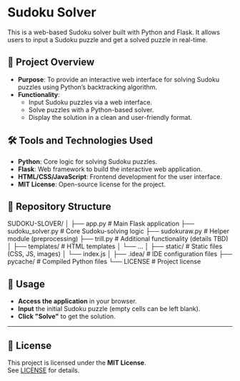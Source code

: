 # Sudoku Solver

This is a web-based Sudoku solver built with Python and Flask. It allows users to input a Sudoku puzzle and get a solved puzzle in real-time.

## 🚀 Project Overview

- **Purpose**: To provide an interactive web interface for solving Sudoku puzzles using Python’s backtracking algorithm.
- **Functionality**:
  - Input Sudoku puzzles via a web interface.
  - Solve puzzles with a Python-based solver.
  - Display the solution in a clean and user-friendly format.

## 🛠️ Tools and Technologies Used

- **Python**: Core logic for solving Sudoku puzzles.
- **Flask**: Web framework to build the interactive web application.
- **HTML/CSS/JavaScript**: Frontend development for the user interface.
- **MIT License**: Open-source license for the project.

## 📁 Repository Structure

SUDOKU-SLOVER/
│
├── app.py # Main Flask application
├── sudoku_solver.py # Core Sudoku-solving logic
├── sudokuraw.py # Helper module (preprocessing)
├── trill.py # Additional functionality (details TBD)
│
├── templates/ # HTML templates
│ └── ...
│
├── static/ # Static files (CSS, JS, images)
│ └── index.js
│
├── .idea/ # IDE configuration files
├── pycache/ # Compiled Python files
└── LICENSE # Project license

## 🧩 Usage

- **Access the application** in your browser.
- **Input** the initial Sudoku puzzle (empty cells can be left blank).
- **Click "Solve"** to get the solution.

---

## 📜 License

This project is licensed under the **MIT License**.  
See [LICENSE](LICENSE) for details.

